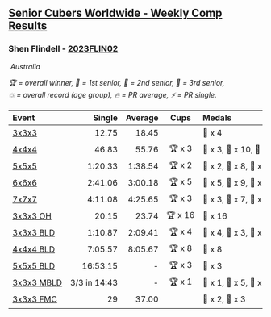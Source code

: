 <style>table {white-space: nowrap;}</style>
<link rel="stylesheet" type="text/css" href="/scw-comp/css/flags.css" />

## [Senior Cubers Worldwide - Weekly Comp Results](/scw-comp/results/)
### Shen Flindell - [2023FLIN02](https://www.worldcubeassociation.org/persons/2023FLIN02)

<i class="flag flag-AU" />&nbsp;Australia

<span style="white-space: nowrap;">🏆 = overall winner</span>, <span style="white-space: nowrap;">🥇 = 1st senior</span>, <span style="white-space: nowrap;">🥈 = 2nd senior</span>, <span style="white-space: nowrap;">🥉 = 3rd senior</span>, <span style="white-space: nowrap;">💥 = overall record (age group)</span>, <span style="white-space: nowrap;">🔥 = PR average</span>, <span style="white-space: nowrap;">⚡ = PR single</span>.

| Event | Single | Average | Cups | Medals | Achievements|
| :-- | --: | --: | :--: | :-- | :-- |
| [3x3x3](333.md) | 12.75 | 18.45 |  | 🥉 x 4 | 🔥 x 4, ⚡ x 3 |
| [4x4x4](444.md) | 46.83 | 55.76 | 🏆 x 3 | 🥇 x 3, 🥈 x 10, 🥉 x 3 | 🔥 x 6, ⚡ x 4 |
| [5x5x5](555.md) | 1:20.33 | 1:38.54 | 🏆 x 2 | 🥇 x 2, 🥈 x 8, 🥉 x 5 | 💥 x 3, 🔥 x 3, ⚡ x 4 |
| [6x6x6](666.md) | 2:41.06 | 3:00.18 | 🏆 x 5 | 🥇 x 5, 🥈 x 9, 🥉 x 2 | 💥 x 2, 🔥 x 3, ⚡ x 3 |
| [7x7x7](777.md) | 4:11.08 | 4:25.65 | 🏆 x 3 | 🥇 x 3, 🥈 x 7, 🥉 x 5 | 💥 x 4, 🔥 x 4, ⚡ x 3 |
| [3x3x3 OH](333oh.md) | 20.15 | 23.74 | 🏆 x 16 | 🥇 x 16 | 💥 x 6, 🔥 x 4, ⚡ x 3 |
| [3x3x3 BLD](333bf.md) | 1:10.87 | 2:09.41 | 🏆 x 4 | 🥇 x 4, 🥈 x 3, 🥉 x 4 | 🔥 x 2, ⚡ x 5 |
| [4x4x4 BLD](444bf.md) | 7:05.57 | 8:05.67 | 🏆 x 8 | 🥇 x 8 | 💥 x 2, 🔥 x 2, ⚡ x 4 |
| [5x5x5 BLD](555bf.md) | 16:53.15 | - | 🏆 x 3 | 🥇 x 3 | ⚡ x 2 |
| [3x3x3 MBLD](333mbf.md) | 3/3 in 14:43 | - | 🏆 x 1 | 🥇 x 1, 🥈 x 5, 🥉 x 1 | ⚡ x 1 |
| [3x3x3 FMC](333fm.md) | 29 | 37.00 |  | 🥈 x 2, 🥉 x 3 | 🔥 x 2, ⚡ x 2 |

<!-- Global site tag (gtag.js) - Google Analytics -->
<script async src="https://www.googletagmanager.com/gtag/js?id=UA-86348435-3"></script>
<script>window.dataLayer = window.dataLayer || []; function gtag() {dataLayer.push(arguments);} gtag('js', new Date()); gtag('config', 'UA-86348435-3');</script>
